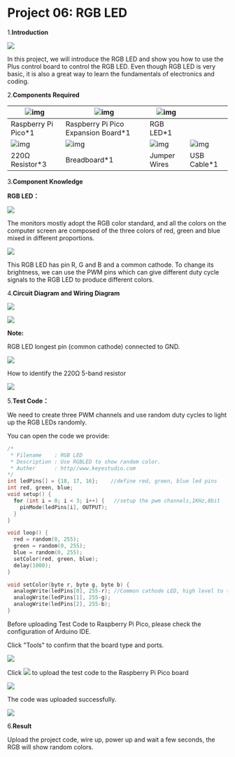 # Project 06: RGB LED

1.**Introduction**

![](../media/94bdff69e438989d8e0934e57f2e5c00.png)

In this project, we will introduce the RGB LED and show you how to use the Plus control board to control the RGB LED. Even though RGB LED is very basic, it is also a great way to learn the fundamentals of electronics and coding.

2.**Components Required**

| ![img](media/wps10.png) | ![img](media/wps11.jpg)             | ![img](media/wps12.jpg) |                         |
| ----------------------- | ----------------------------------- | ----------------------- | ----------------------- |
| Raspberry Pi Pico*1     | Raspberry Pi Pico Expansion Board*1 | RGB LED*1               |                         |
| ![img](media/wps13.jpg) | ![img](media/wps14.jpg)             | ![img](media/wps15.jpg) | ![img](media/wps16.jpg) |
| 220Ω Resistor*3         | Breadboard*1                        | Jumper Wires            | USB Cable*1             |

3.**Component Knowledge**

**RGB LED：**

![](../media/03a7f4cce9c57f7e38465eed7bb18688.jpeg)

The monitors mostly adopt the RGB color standard, and all the colors on the computer screen are composed of the three colors of red, green and blue mixed in different proportions.

![](../media/8bf1339719a922f2fbc1e01a4347b4ab.png)

This RGB LED has pin R, G and B and a common cathode. To change its brightness, we can use the PWM pins which can give different duty cycle signals to the RGB LED to produce different colors.

4.**Circuit Diagram and Wiring Diagram**

![](../media/f6950bc8498e6139cbb67db84cdd5a9a.png)

![](../media/fdab8c2fd2dfdd1670c09962e7b458ce.png)

**Note:**

RGB LED longest pin (common cathode) connected to GND.

![](../media/1584356c63bf99934ae0810ee02dced3.png)

How to identify the 220Ω 5-band resistor

![](../media/55c0199544e9819328f6d5778f10d7d0.png)

5.**Test Code：**

We need to create three PWM channels and use random duty cycles to light up the RGB LEDs randomly.

You can open the code we provide:


```c
/*
 * Filename    : RGB LED
 * Description : Use RGBLED to show random color.
 * Auther      : http//www.keyestudio.com
*/
int ledPins[] = {18, 17, 16};    //define red, green, blue led pins
int red, green, blue;
void setup() {
  for (int i = 0; i < 3; i++) {   //setup the pwm channels,1KHz,8bit
    pinMode(ledPins[i], OUTPUT);
  }
}

void loop() {
  red = random(0, 255);
  green = random(0, 255);
  blue = random(0, 255);
  setColor(red, green, blue);
  delay(1000);
}

void setColor(byte r, byte g, byte b) {
  analogWrite(ledPins[0], 255-r); //Common cathode LED, high level to turn on the led.
  analogWrite(ledPins[1], 255-g);
  analogWrite(ledPins[2], 255-b);
}
```


Before uploading Test Code to Raspberry Pi Pico, please check the configuration of Arduino IDE.

Click "Tools" to confirm that the board type and ports.

![](../media/b8e65116c90af0ec395a3139da218d03.png)

Click ![](../media/b0d41283bf5ae66d2d5ab45db15331ba.png) to upload the test code to the Raspberry Pi Pico board

![](../media/684e56d3d0ce44b23b201d57e7083880.png)

The code was uploaded successfully.

![](../media/5a19f7d07f6093f14a1acfbc4e3604ef.png)

6.**Result**

Upload the project code, wire up, power up and wait a few seconds, the RGB will show random colors.
